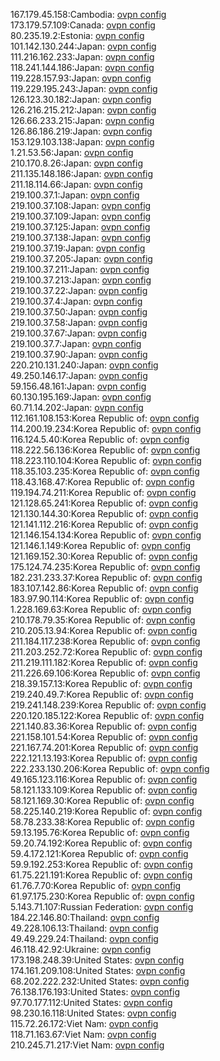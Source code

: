 167.179.45.158:Cambodia: [ovpn config](vpn/167_179_45_158.ovpn)  
173.179.57.109:Canada: [ovpn config](vpn/173_179_57_109.ovpn)  
80.235.19.2:Estonia: [ovpn config](vpn/80_235_19_2.ovpn)  
101.142.130.244:Japan: [ovpn config](vpn/101_142_130_244.ovpn)  
111.216.162.233:Japan: [ovpn config](vpn/111_216_162_233.ovpn)  
118.241.144.186:Japan: [ovpn config](vpn/118_241_144_186.ovpn)  
119.228.157.93:Japan: [ovpn config](vpn/119_228_157_93.ovpn)  
119.229.195.243:Japan: [ovpn config](vpn/119_229_195_243.ovpn)  
126.123.30.182:Japan: [ovpn config](vpn/126_123_30_182.ovpn)  
126.216.215.212:Japan: [ovpn config](vpn/126_216_215_212.ovpn)  
126.66.233.215:Japan: [ovpn config](vpn/126_66_233_215.ovpn)  
126.86.186.219:Japan: [ovpn config](vpn/126_86_186_219.ovpn)  
153.129.103.138:Japan: [ovpn config](vpn/153_129_103_138.ovpn)  
1.21.53.56:Japan: [ovpn config](vpn/1_21_53_56.ovpn)  
210.170.8.26:Japan: [ovpn config](vpn/210_170_8_26.ovpn)  
211.135.148.186:Japan: [ovpn config](vpn/211_135_148_186.ovpn)  
211.18.114.66:Japan: [ovpn config](vpn/211_18_114_66.ovpn)  
219.100.37.1:Japan: [ovpn config](vpn/219_100_37_1.ovpn)  
219.100.37.108:Japan: [ovpn config](vpn/219_100_37_108.ovpn)  
219.100.37.109:Japan: [ovpn config](vpn/219_100_37_109.ovpn)  
219.100.37.125:Japan: [ovpn config](vpn/219_100_37_125.ovpn)  
219.100.37.138:Japan: [ovpn config](vpn/219_100_37_138.ovpn)  
219.100.37.19:Japan: [ovpn config](vpn/219_100_37_19.ovpn)  
219.100.37.205:Japan: [ovpn config](vpn/219_100_37_205.ovpn)  
219.100.37.211:Japan: [ovpn config](vpn/219_100_37_211.ovpn)  
219.100.37.213:Japan: [ovpn config](vpn/219_100_37_213.ovpn)  
219.100.37.22:Japan: [ovpn config](vpn/219_100_37_22.ovpn)  
219.100.37.4:Japan: [ovpn config](vpn/219_100_37_4.ovpn)  
219.100.37.50:Japan: [ovpn config](vpn/219_100_37_50.ovpn)  
219.100.37.58:Japan: [ovpn config](vpn/219_100_37_58.ovpn)  
219.100.37.67:Japan: [ovpn config](vpn/219_100_37_67.ovpn)  
219.100.37.7:Japan: [ovpn config](vpn/219_100_37_7.ovpn)  
219.100.37.90:Japan: [ovpn config](vpn/219_100_37_90.ovpn)  
220.210.131.240:Japan: [ovpn config](vpn/220_210_131_240.ovpn)  
49.250.146.17:Japan: [ovpn config](vpn/49_250_146_17.ovpn)  
59.156.48.161:Japan: [ovpn config](vpn/59_156_48_161.ovpn)  
60.130.195.169:Japan: [ovpn config](vpn/60_130_195_169.ovpn)  
60.71.14.202:Japan: [ovpn config](vpn/60_71_14_202.ovpn)  
112.161.108.153:Korea Republic of: [ovpn config](vpn/112_161_108_153.ovpn)  
114.200.19.234:Korea Republic of: [ovpn config](vpn/114_200_19_234.ovpn)  
116.124.5.40:Korea Republic of: [ovpn config](vpn/116_124_5_40.ovpn)  
118.222.56.136:Korea Republic of: [ovpn config](vpn/118_222_56_136.ovpn)  
118.223.110.104:Korea Republic of: [ovpn config](vpn/118_223_110_104.ovpn)  
118.35.103.235:Korea Republic of: [ovpn config](vpn/118_35_103_235.ovpn)  
118.43.168.47:Korea Republic of: [ovpn config](vpn/118_43_168_47.ovpn)  
119.194.74.211:Korea Republic of: [ovpn config](vpn/119_194_74_211.ovpn)  
121.128.65.241:Korea Republic of: [ovpn config](vpn/121_128_65_241.ovpn)  
121.130.144.30:Korea Republic of: [ovpn config](vpn/121_130_144_30.ovpn)  
121.141.112.216:Korea Republic of: [ovpn config](vpn/121_141_112_216.ovpn)  
121.146.154.134:Korea Republic of: [ovpn config](vpn/121_146_154_134.ovpn)  
121.146.1.149:Korea Republic of: [ovpn config](vpn/121_146_1_149.ovpn)  
121.169.152.30:Korea Republic of: [ovpn config](vpn/121_169_152_30.ovpn)  
175.124.74.235:Korea Republic of: [ovpn config](vpn/175_124_74_235.ovpn)  
182.231.233.37:Korea Republic of: [ovpn config](vpn/182_231_233_37.ovpn)  
183.107.142.86:Korea Republic of: [ovpn config](vpn/183_107_142_86.ovpn)  
183.97.90.114:Korea Republic of: [ovpn config](vpn/183_97_90_114.ovpn)  
1.228.169.63:Korea Republic of: [ovpn config](vpn/1_228_169_63.ovpn)  
210.178.79.35:Korea Republic of: [ovpn config](vpn/210_178_79_35.ovpn)  
210.205.13.94:Korea Republic of: [ovpn config](vpn/210_205_13_94.ovpn)  
211.184.117.238:Korea Republic of: [ovpn config](vpn/211_184_117_238.ovpn)  
211.203.252.72:Korea Republic of: [ovpn config](vpn/211_203_252_72.ovpn)  
211.219.111.182:Korea Republic of: [ovpn config](vpn/211_219_111_182.ovpn)  
211.226.69.106:Korea Republic of: [ovpn config](vpn/211_226_69_106.ovpn)  
218.39.157.13:Korea Republic of: [ovpn config](vpn/218_39_157_13.ovpn)  
219.240.49.7:Korea Republic of: [ovpn config](vpn/219_240_49_7.ovpn)  
219.241.148.239:Korea Republic of: [ovpn config](vpn/219_241_148_239.ovpn)  
220.120.185.122:Korea Republic of: [ovpn config](vpn/220_120_185_122.ovpn)  
221.140.83.36:Korea Republic of: [ovpn config](vpn/221_140_83_36.ovpn)  
221.158.101.54:Korea Republic of: [ovpn config](vpn/221_158_101_54.ovpn)  
221.167.74.201:Korea Republic of: [ovpn config](vpn/221_167_74_201.ovpn)  
222.121.13.193:Korea Republic of: [ovpn config](vpn/222_121_13_193.ovpn)  
222.233.130.206:Korea Republic of: [ovpn config](vpn/222_233_130_206.ovpn)  
49.165.123.116:Korea Republic of: [ovpn config](vpn/49_165_123_116.ovpn)  
58.121.133.109:Korea Republic of: [ovpn config](vpn/58_121_133_109.ovpn)  
58.121.169.30:Korea Republic of: [ovpn config](vpn/58_121_169_30.ovpn)  
58.225.140.219:Korea Republic of: [ovpn config](vpn/58_225_140_219.ovpn)  
58.78.233.38:Korea Republic of: [ovpn config](vpn/58_78_233_38.ovpn)  
59.13.195.76:Korea Republic of: [ovpn config](vpn/59_13_195_76.ovpn)  
59.20.74.192:Korea Republic of: [ovpn config](vpn/59_20_74_192.ovpn)  
59.4.172.121:Korea Republic of: [ovpn config](vpn/59_4_172_121.ovpn)  
59.9.192.253:Korea Republic of: [ovpn config](vpn/59_9_192_253.ovpn)  
61.75.221.191:Korea Republic of: [ovpn config](vpn/61_75_221_191.ovpn)  
61.76.7.70:Korea Republic of: [ovpn config](vpn/61_76_7_70.ovpn)  
61.97.175.230:Korea Republic of: [ovpn config](vpn/61_97_175_230.ovpn)  
5.143.71.107:Russian Federation: [ovpn config](vpn/5_143_71_107.ovpn)  
184.22.146.80:Thailand: [ovpn config](vpn/184_22_146_80.ovpn)  
49.228.106.13:Thailand: [ovpn config](vpn/49_228_106_13.ovpn)  
49.49.229.24:Thailand: [ovpn config](vpn/49_49_229_24.ovpn)  
46.118.42.92:Ukraine: [ovpn config](vpn/46_118_42_92.ovpn)  
173.198.248.39:United States: [ovpn config](vpn/173_198_248_39.ovpn)  
174.161.209.108:United States: [ovpn config](vpn/174_161_209_108.ovpn)  
68.202.222.232:United States: [ovpn config](vpn/68_202_222_232.ovpn)  
76.138.176.193:United States: [ovpn config](vpn/76_138_176_193.ovpn)  
97.70.177.112:United States: [ovpn config](vpn/97_70_177_112.ovpn)  
98.230.16.118:United States: [ovpn config](vpn/98_230_16_118.ovpn)  
115.72.26.172:Viet Nam: [ovpn config](vpn/115_72_26_172.ovpn)  
118.71.163.67:Viet Nam: [ovpn config](vpn/118_71_163_67.ovpn)  
210.245.71.217:Viet Nam: [ovpn config](vpn/210_245_71_217.ovpn)  
